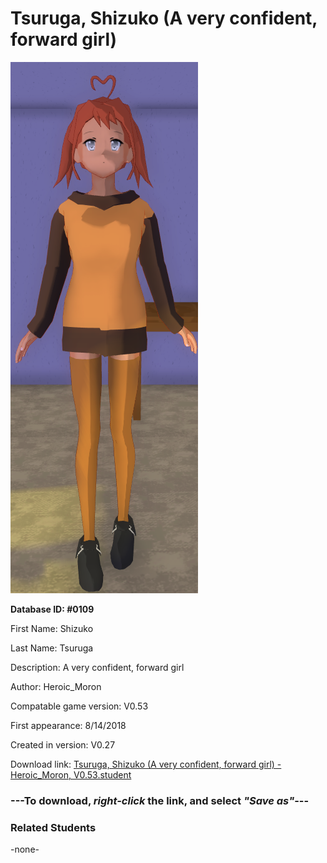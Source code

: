 # Tsuruga, Shizuko (A very confident, forward girl)

<img src="../../Files/Images/Tsuruga, Shizuko (A very confident, forward girl).png" title="Tsuruga, Shizuko (A very confident, forward girl) - Heroic_Moron, V0.53">

**Database ID: #0109**

First Name: Shizuko

Last Name: Tsuruga

Description: A very confident, forward girl

Author: Heroic_Moron

Compatable game version: V0.53

First appearance: 8/14/2018

Created in version: V0.27

Download link: <a href="https://raw.githubusercontent.com/Arbiter1223/Daigaku-Gurashi-Custom-Students/master/Files/Student%20Files/Tsuruga%2C%20Shizuko%20(A%20very%20confident%2C%20forward%20girl)%20-%20Heroic_Moron%2C%20V0.53.student">Tsuruga, Shizuko (A very confident, forward girl) - Heroic_Moron, V0.53.student</a>

### ---**To download, _right-click_ the link, and select _"Save as"_**---

### Related Students

-none-
